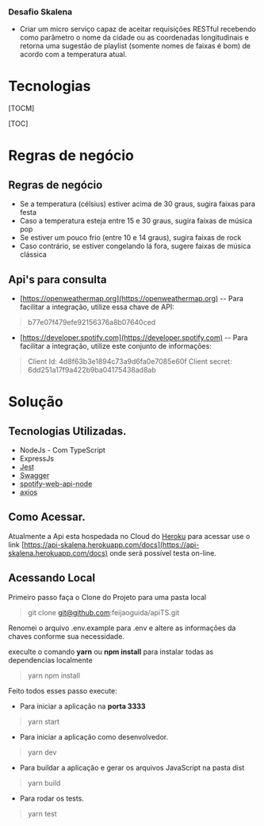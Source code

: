 ### Desafio Skalena

- Criar um micro serviço capaz de aceitar requisições RESTful recebendo como parâmetro o nome da cidade ou as coordenadas longitudinais e retorna uma sugestão de playlist (somente nomes de faixas é bom) de acordo com a temperatura atual.

# Tecnologias


[TOCM]

[TOC]

# Regras de negócio



## Regras de negócio

- Se a temperatura (célsius) estiver acima de 30 graus, sugira faixas para festa
- Caso a temperatura esteja entre 15 e 30 graus, sugira faixas de música pop
- Se estiver um pouco frio (entre 10 e 14 graus), sugira faixas de rock
- Caso contrário, se estiver congelando lá fora, sugere faixas de música clássica

## Api's para consulta

-  [https://openweathermap.org](https://openweathermap.org)
-- Para facilitar a integração, utilize essa chave de API:
>b77e07f479efe92156376a8b07640ced
- [https://developer.spotify.com](https://developer.spotify.com)
-- Para facilitar a integração, utilize este conjunto de informações:
>Client Id: 4d8f63b3e1894c73a9d6fa0e7085e60f
>Client secret: 6dd251a17f9a422b9ba04175438ad8ab

# Solução


## Tecnologias Utilizadas.

* NodeJs - Com TypeScript
* ExpressJs
* <abbr title="Para desenvolvimento dos Testes">Jest</abbr>
* <abbr title="Para documentação da Api">Swagger</abbr>
* <abbr title="Biblioteca para facilitar a consulta node.">spotify-web-api-node</abbr>
* <abbr title="Para consumo das Api's">axios</abbr>

## Como Acessar.

Atualmente a Api esta hospedada no Cloud do [Heroku](heroku.com) para acessar use o link [https://api-skalena.herokuapp.com/docs](https://api-skalena.herokuapp.com/docs) onde será possível testa on-line.

## Acessando Local

Primeiro passo faça o Clone do Projeto para uma pasta local 
> git clone git@github.com:feijaoguida/apiTS.git

Renomei o arquivo .env.example para .env e altere as informações da chaves conforme sua necessidade.

execulte o comando **yarn** ou **npm install** para instalar todas as dependencias localmente 
> yarn
> npm install

Feito todos esses passo execute:
- Para iniciar a aplicação na **porta 3333**
> yarn start

- Para iniciar a aplicação como desenvolvedor.
> yarn dev

- Para buildar a aplicação e gerar os arquivos JavaScript na pasta dist
> yarn build

- Para rodar os tests.
> yarn test
